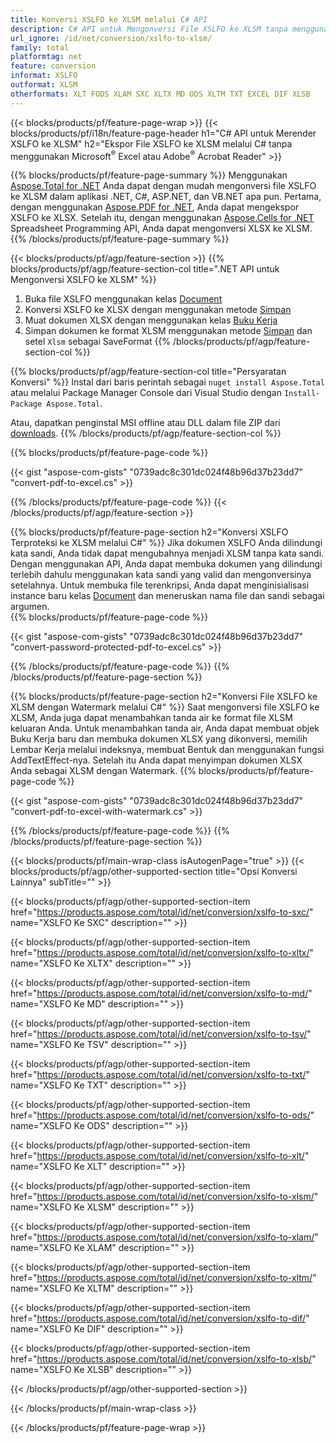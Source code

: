 ```yaml
---
title: Konversi XSLFO ke XLSM melalui C# API
description: C# API untuk Mengonversi File XSLFO ke XLSM tanpa menggunakan Microsoft Excel atau Adobe Reader
url_ignore: /id/net/conversion/xslfo-to-xlsm/
family: total
platformtag: net
feature: conversion
informat: XSLFO
outformat: XLSM
otherformats: XLT FODS XLAM SXC XLTX MD ODS XLTM TXT EXCEL DIF XLSB
---
```

{{< blocks/products/pf/feature-page-wrap >}}
{{< blocks/products/pf/i18n/feature-page-header h1="C# API untuk Merender XSLFO ke XLSM" h2="Ekspor File XSLFO ke XLSM melalui C# tanpa menggunakan Microsoft<sup>&reg;</sup> Excel atau Adobe<sup>&reg;</sup> Acrobat Reader" >}}

{{% blocks/products/pf/feature-page-summary %}}
Menggunakan [Aspose.Total for .NET](https://products.aspose.com/total/net/) Anda dapat dengan mudah mengonversi file XSLFO ke XLSM dalam aplikasi .NET, C#, ASP.NET, dan VB.NET apa pun. Pertama, dengan menggunakan [Aspose.PDF for .NET](https://products.aspose.com/pdf/net/), Anda dapat mengekspor XSLFO ke XLSX. Setelah itu, dengan menggunakan [Aspose.Cells for .NET](https://products.aspose.com/cells/net/) Spreadsheet Programming API, Anda dapat mengonversi XLSX ke XLSM.
{{% /blocks/products/pf/feature-page-summary  %}}

{{< blocks/products/pf/agp/feature-section >}}
{{% blocks/products/pf/agp/feature-section-col title=".NET API untuk Mengonversi XSLFO ke XLSM" %}}
1. Buka file XSLFO menggunakan kelas [Document](https://apireference.aspose.com/pdf/net/aspose.pdf/document)
2. Konversi XSLFO ke XLSX dengan menggunakan metode [Simpan](https://apireference.aspose.com/pdf/net/aspose.pdf.document/save/methods/5)
3. Muat dokumen XLSX dengan menggunakan kelas [Buku Kerja](https://apireference.aspose.com/cells/net/aspose.cells/workbook)
4. Simpan dokumen ke format XLSM menggunakan metode [Simpan](https://apireference.aspose.com/cells/net/aspose.cells.workbook/save/methods/4) dan setel `Xlsm` sebagai SaveFormat
{{% /blocks/products/pf/agp/feature-section-col %}}

{{% blocks/products/pf/agp/feature-section-col title="Persyaratan Konversi" %}}
Instal dari baris perintah sebagai ```nuget install Aspose.Total``` atau melalui Package Manager Console dari Visual Studio dengan ```Install-Package Aspose.Total```.

Atau, dapatkan penginstal MSI offline atau DLL dalam file ZIP dari [downloads](https://downloads.aspose.com/total/net).
{{% /blocks/products/pf/agp/feature-section-col %}}

{{% blocks/products/pf/feature-page-code %}}

{{< gist "aspose-com-gists" "0739adc8c301dc024f48b96d37b23dd7" "convert-pdf-to-excel.cs" >}}


{{% /blocks/products/pf/feature-page-code %}}
{{< /blocks/products/pf/agp/feature-section >}}

{{% blocks/products/pf/feature-page-section  h2="Konversi XSLFO Terproteksi ke XLSM melalui C#" %}}
Jika dokumen XSLFO Anda dilindungi kata sandi, Anda tidak dapat mengubahnya menjadi XLSM tanpa kata sandi. Dengan menggunakan API, Anda dapat membuka dokumen yang dilindungi terlebih dahulu menggunakan kata sandi yang valid dan mengonversinya setelahnya. Untuk membuka file terenkripsi, Anda dapat menginisialisasi instance baru kelas [Document](https://apireference.aspose.com/pdf/net/aspose.pdf/document) dan meneruskan nama file dan sandi sebagai argumen.  
{{% blocks/products/pf/feature-page-code %}}

{{< gist "aspose-com-gists" "0739adc8c301dc024f48b96d37b23dd7" "convert-password-protected-pdf-to-excel.cs" >}}

{{% /blocks/products/pf/feature-page-code  %}}
{{% /blocks/products/pf/feature-page-section %}}

{{% blocks/products/pf/feature-page-section  h2="Konversi File XSLFO ke XLSM dengan Watermark melalui C#" %}}
Saat mengonversi file XSLFO ke XLSM, Anda juga dapat menambahkan tanda air ke format file XLSM keluaran Anda. Untuk menambahkan tanda air, Anda dapat membuat objek Buku Kerja baru dan membuka dokumen XLSX yang dikonversi, memilih Lembar Kerja melalui indeksnya, membuat Bentuk dan menggunakan fungsi AddTextEffect-nya. Setelah itu Anda dapat menyimpan dokumen XLSX Anda sebagai XLSM dengan Watermark. 
{{% blocks/products/pf/feature-page-code %}}

{{< gist "aspose-com-gists" "0739adc8c301dc024f48b96d37b23dd7" "convert-pdf-to-excel-with-watermark.cs" >}}

{{% /blocks/products/pf/feature-page-code  %}}
{{% /blocks/products/pf/feature-page-section %}}

{{< blocks/products/pf/main-wrap-class isAutogenPage="true" >}}
{{< blocks/products/pf/agp/other-supported-section title="Opsi Konversi Lainnya" subTitle="" >}}

{{< blocks/products/pf/agp/other-supported-section-item href="https://products.aspose.com/total/id/net/conversion/xslfo-to-sxc/" name="XSLFO Ke SXC" description="" >}}

{{< blocks/products/pf/agp/other-supported-section-item href="https://products.aspose.com/total/id/net/conversion/xslfo-to-xltx/" name="XSLFO Ke XLTX" description="" >}}

{{< blocks/products/pf/agp/other-supported-section-item href="https://products.aspose.com/total/id/net/conversion/xslfo-to-md/" name="XSLFO Ke MD" description="" >}}

{{< blocks/products/pf/agp/other-supported-section-item href="https://products.aspose.com/total/id/net/conversion/xslfo-to-tsv/" name="XSLFO Ke TSV" description="" >}}

{{< blocks/products/pf/agp/other-supported-section-item href="https://products.aspose.com/total/id/net/conversion/xslfo-to-txt/" name="XSLFO Ke TXT" description="" >}}

{{< blocks/products/pf/agp/other-supported-section-item href="https://products.aspose.com/total/id/net/conversion/xslfo-to-ods/" name="XSLFO Ke ODS" description="" >}}

{{< blocks/products/pf/agp/other-supported-section-item href="https://products.aspose.com/total/id/net/conversion/xslfo-to-xlt/" name="XSLFO Ke XLT" description="" >}}

{{< blocks/products/pf/agp/other-supported-section-item href="https://products.aspose.com/total/id/net/conversion/xslfo-to-xlsm/" name="XSLFO Ke XLSM" description="" >}}

{{< blocks/products/pf/agp/other-supported-section-item href="https://products.aspose.com/total/id/net/conversion/xslfo-to-xlam/" name="XSLFO Ke XLAM" description="" >}}

{{< blocks/products/pf/agp/other-supported-section-item href="https://products.aspose.com/total/id/net/conversion/xslfo-to-xltm/" name="XSLFO Ke XLTM" description="" >}}

{{< blocks/products/pf/agp/other-supported-section-item href="https://products.aspose.com/total/id/net/conversion/xslfo-to-dif/" name="XSLFO Ke DIF" description="" >}}

{{< blocks/products/pf/agp/other-supported-section-item href="https://products.aspose.com/total/id/net/conversion/xslfo-to-xlsb/" name="XSLFO Ke XLSB" description="" >}}



{{< /blocks/products/pf/agp/other-supported-section >}}

{{< /blocks/products/pf/main-wrap-class >}}

{{< /blocks/products/pf/feature-page-wrap >}}
